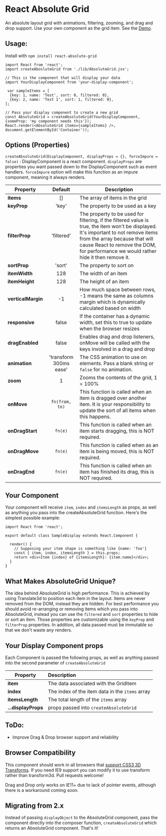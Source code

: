 React Absolute Grid
===================
An absolute layout grid with animations, filtering, zooming, and drag and drop support. Use your own component as the grid item. See the [Demo](http://jrowny.github.io/react-absolute-grid/demo/).

Usage:
------

Install with `npm install react-absolute-grid`

    import React from 'react';
    import createAbosluteGrid from './lib/AbsoluteGrid.jsx';
    
    // This is the component that will display your data
    import YourDisplayComponent from 'your-display-component';

     var sampleItems = [
      {key: 1, name: 'Test', sort: 0, filtered: 0},
      {key: 2, name: 'Test 1', sort: 1, filtered: 0},
    ];
    
    // Pass your display component to create a new grid
    const AbsoluteGrid = createAbsoluteGrid(YourDisplayComponent, {someProp: 'my component needs this'});
    React.render(<AbsoluteGrid items={sampleItems} />, document.getElementById('Container'));


Options (Properties)
------

`createAbsoluteGrid(DisplayComponent, displayProps = {}, forceImpure = false)` : DisplayComponent is a react component. `displayProps` are properties you want passed down to the DisplayComponent such as event handlers. `forceImpure` option will make this function as an impure component, meaning it always renders.

| Property | Default | Description |
|---|:---:|---|
| **items** | [] | The array of items in the grid |
| **keyProp** | 'key' | The property to be used as a key  |
| **filterProp** | 'filtered' | The property to be used for filtering, if the filtered value is true, the item won't be displayed. It's important to not remove items from the array because that will cause React to remove the DOM, for performance we would rather hide it then remove it. |
| **sortProp** | 'sort' | The property to sort on |
| **itemWidth** | 128 | The width of an item |
| **itemHeight** | 128 | The height of an item |
| **verticalMargin** | -1 | How much space between rows, -1 means the same as columns margin which is dynamically calculated based on width |
| **responsive** | false | If the container has a dynamic width, set this to true to update when the browser resizes |
| **dragEnabled** | false | Enables drag and drop listeners, onMove will be called with the keys involved in a drag and drop |
| **animation** | 'transform 300ms ease' | The CSS animation to use on elements. Pass a blank string or `false` for no animation. |
| **zoom** | 1 | Zooms the contents of the grid, 1 = 100% |
| **onMove** | `fn(from, to)` | This function is called when an item is dragged over another item. It is your responsibility to update the sort of all items when this happens. |
| **onDragStart** | `fn(e)` | This function is called when an item starts dragging, this is NOT required. |
| **onDragMove** | `fn(e)` | This function is called when as an item is being moved, this is NOT required. |
| **onDragEnd** | `fn(e)` | This function is called when an item has finished its drag, this is NOT required. |

Your Component
------
Your component will receive `item`, `index` and `itemsLength` as props, as well as anything you pass into the createAbsoluteGrid function. Here's the simplest possible example:

    import React from 'react';
    
    export default class SampleDisplay extends React.Component {

      render() {
        // Supposing your item shape is something like {name: 'foo'}
        const { item, index, itemsLength } = this.props;
        return <div>Item {index} of {itemsLength}: {item.name}</div>;
      }
    }


What Makes AbsoluteGrid Unique?
----
The idea behind AbsoluteGrid is high performance. This is achieved by using Translate3d to position each item in the layout. Items are never removed from the DOM, instead they are hidden. For best performance you should avoid re-arranging or removing items which you pass into AbsoluteGrid, instead you can use the `filtered` and `sort` properties to hide or sort an item. Those properties are customizable using the `keyProp` and `filterProp` properties. In addition, all data passed must be immutable so that we don't waste any renders.

Your Display Component props
----
Each Component is passed the following props, as well as anything passed into the second parameter of `createAbsoluteGrid`

| Property | Description |
|---|:---|
| **item** | The data associated with the GridItem |
| **index** | The index of the item data in the `items` array |
| **itemsLength** | The total length of the `items` array |
| **...displayProps** | props passed into `createAbsoluteGrid` |

ToDo:
-----
 * Improve Drag & Drop browser support and reliability

Browser Compatibility
-----
This component should work in all browsers that [support CSS3 3D Transforms](http://caniuse.com/#feat=transforms3d). If you need IE9 support you can modify it to use transform rather than transform3d. Pull requests welcome!

Drag and Drop only works on IE11+ due to lack of pointer events, although there is a workaround coming soon.

Migrating from 2.x
-----

Instead of passing `displayObject` to the AbsoluteGrid component, pass the component directly into the composer function, `createAbsoluteGrid` which returns an AbsoluteGrid component. That's it!

